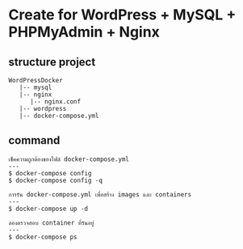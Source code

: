 # Create for WordPress + MySQL + PHPMyAdmin + Nginx

## structure project
```
WordPressDocker
   |-- mysql
   |-- nginx
      |-- nginx.conf
   |-- wordpress
   |-- docker-compose.yml
```

## command
```
เช็คความถูกต้องของไฟล์ docker-compose.yml
---
$ docker-compose config
$ docker-compose config -q

การรัน docker-compose.yml เพื่อสร้าง images และ containers
---
$ docker-compose up -d

ลองตรวจสอบ container ที่รันอยู่
---
$ docker-compose ps

```
